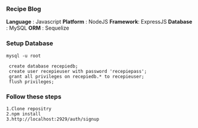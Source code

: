 ### Recipe Blog

   **Language**	: Javascript
   **Platform**	: NodeJS
   **Framework**: ExpressJS
   **Database**	: MySQL
   **ORM**	: Sequelize 

### Setup Database
```
mysql -u root
```
```
 create database recepiedb;
 create user recepieuser with password 'recepiepass';
 grant all privileges on recepiedb.* to recepieuser;
 flush privileges;
 ```

 ### Follow these steps
 ```
 1.Clone repositry
 2.npm install
 3.http://localhost:2929/auth/signup
 ```

